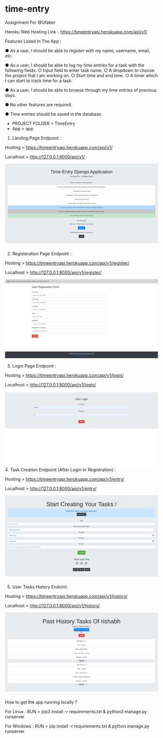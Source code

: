 # time-entry

Assignment For @Ufaber

Heroku Web Hosting Link - https://timeentryapi.herokuapp.com/api/v1/

Features Listed In The App :

● As a user, I should be able to register with my name, username, email, etc.

● As a user, I should be able to log my time entries for a task with the following fields.
          ○ Input field to enter task name.
          ○ A dropdown to choose the project that I am working on.
          ○ Start time and end time.
          ○ A timer which I can start to track time for a task.
          
● As a user, I should be able to browse through my time entries of previous days.

● No other features are required.

● Time entries should be saved in the database.


- PROJECT FOLDER > TimeEntry
- App > app

1. Landing Page Endpoint :


Hosting > https://timeentryapi.herokuapp.com/api/v1/


Localhost > http://127.0.0.1:8000/api/v1/

![](working-screenshots/1.png)

2. Registeration Page Endpoint :


Hosting > https://timeentryapi.herokuapp.com/api/v1/register/


Localhost > http://127.0.0.1:8000/api/v1/register/

![](working-screenshots/2.png)

3. Login Page Endpoint :


Hosting > https://timeentryapi.herokuapp.com/api/v1/login/


Localhost > http://127.0.0.1:8000/api/v1/login/


![](working-screenshots/3.png)
4. Task Creation Endpoint (After Login or Registration) :


Hosting > https://timeentryapi.herokuapp.com/api/v1/entry/


Localhost > http://127.0.0.1:8000/api/v1/entry/

![](working-screenshots/4.png)

5. User Tasks History Endoint:


Hosting > https://timeentryapi.herokuapp.com/api/v1/history/


Localhost > http://127.0.0.1:8000/api/v1/history/

![](working-screenshots/5.png)



How to get the app running locally ?

For Linux : RUN > pip3 install -r requirements.txt & python3 manage.py runserver

For Windows : RUN > pip install -r requirements.txt & python manage.py runserver
